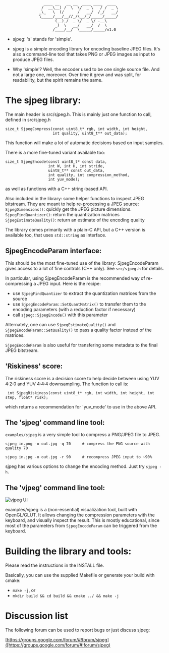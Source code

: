                      ____ __   __ __  ____ ____  ____
                    /  __\__) /  \  \/  _ \   / /  _ \
                   _\_   \  (/      /   __/  /_/   __/
                   \_____/___/__//_/\__/_/_____/_____/
                          (__)_/  _ \/  _ \/ .__\
                          _)  \   __/   __/  /  \
                         /____/__/  \_____/_____/v1.0

* sjpeg: 's' stands for 'simple'.

* sjpeg is a simple encoding library for encoding baseline JPEG files.
  It's also a command-line tool that takes PNG or JPEG images as input
  to produce JPEG files.

* Why 'simple'? Well, the encoder used to be one single source file. And
  not a large one, moreover. Over time it grew and was split, for readability,
  but the spirit remains the same.

# The sjpeg library:

The main header is src/sjpeg.h.
This is mainly just one function to call, defined in src/sjpeg.h

```
size_t SjpegCompress(const uint8_t* rgb, int width, int height,
                     int quality, uint8_t** out_data);
```

This function will make a lot of automatic decisions based on input samples.

There is a more fine-tuned variant available too:

```
size_t SjpegEncode(const uint8_t* const data,
                   int W, int H, int stride,
                   uint8_t** const out_data,
                   int quality, int compression_method,
                   int yuv_mode);
```

as well as functions with a C++ string-based API.

Also included in the library: some helper functions to inspect JPEG bitstream.
They are meant to help re-processing a JPEG source:
  `SjpegDimensions()`: quickly get the JPEG picture dimensions.
  `SjpegFindQuantizer()`: return the quantization matrices
  `SjpegEstimateQuality()`: return an estimate of the encoding quality

The library comes primarily with a plain-C API, but a C++ version is available
too, that uses `std::string` as interface.


## SjpegEncodeParam interface:

This should be the most fine-tuned use of the library: SjpegEncodeParam gives
access to a lot of fine controls (C++ only). See `src/sjpeg.h` for details.

In particular, using SjpegEncodeParam is the recommended way of re-compressing
a JPEG input. Here is the recipe:

* use `SjpegFindQuantizer` to extract the quantization matrices from the source
* use `SjpegEncodeParam::SetQuantMatrix()` to transfer them to the encoding parameters (with a reduction factor if necessary)
* call `sjpeg::SjpegEncode()` with this parameter

Alternately, one can use `SjpegEstimateQuality()` and
`SjpegEncodeParam::SetQuality()` to pass a quality factor instead of the matrices.

`SjpegEncodeParam` is also useful for transfering some metadata to the final
JPEG bitstream.

## 'Riskiness' score:

The riskiness score is a decision score to help decide between using YUV 4:2:0
and YUV 4:4:4 downsampling. The function to call is:

```
 int SjpegRiskiness(const uint8_t* rgb, int width, int height, int step, float* risk);
```

which returns a recommendation for 'yuv_mode' to use in the above API.

## The 'sjpeg' command line tool:

`examples/sjpeg` is a very simple tool to compress a PNG/JPEG file to JPEG.

`sjpeg in.png -o out.jpg -q 70     # compress the PNG source with quality 70`

`sjpeg in.jpg -o out.jpg -r 90     # recompress JPEG input to ~90% `

sjpeg has various options to change the encoding method. Just try `sjpeg -h`.

## The 'vjpeg' command line tool:

![vjpeg UI](https://webmproject.github.io/sjpeg/examples/vjpeg_sample.jpg "the vjpeg interface")

examples/vjpeg is a (non-essential) visualization tool, built with OpenGL/GLUT.
It allows changing the compression parameters with the keyboard, and visually
inspect the result. This is mostly educational, since most of the parameters
from `SjpegEncodeParam` can be triggered from the keyboard.

# Building the library and tools:

Please read the instructions in the INSTALL file.

Basically, you can use the supplied Makefile or generate your build with
cmake:

* `make -j`, or
* `mkdir build && cd build && cmake ../ && make -j`

# Discussion list

The following forum can be used to report bugs or just discuss sjpeg:

[https://groups.google.com/forum/#!forum/sjpeg]([https://groups.google.com/forum/#!forum/sjpeg)
